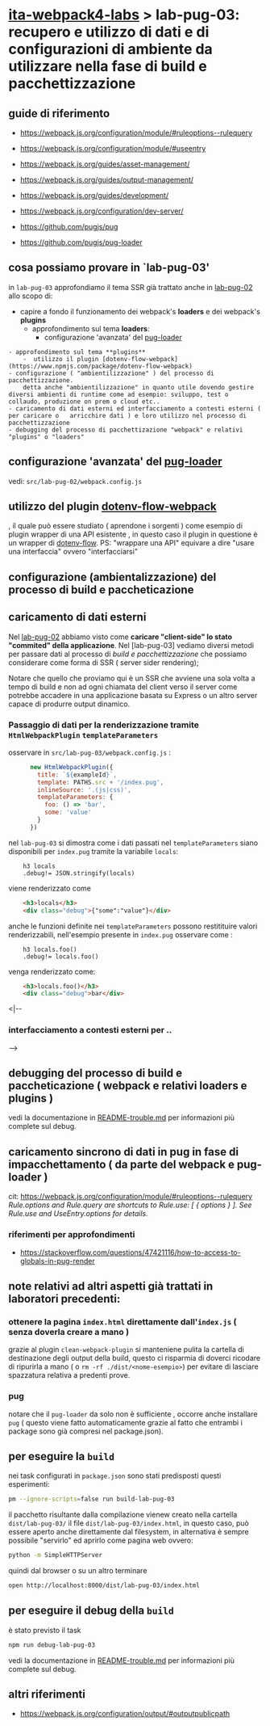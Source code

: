 <!-- 
vedere anche: 
- src/lab-83-pug/README-pug-notes.md
- src/lab-83-pug/README-wds-issue.md
TBD: https://developer.github.com/v3/ + Safari 20200206-tornaci ( 11 pannello)
-->
# [ita-webpack4-labs](https://github.com/rondinif/ita-webpack4-labs) > **lab-pug-03**:  recupero e utilizzo di dati e di configurazioni di ambiente da utilizzare nella fase di build e pacchettizzazione


## guide di riferimento 
- https://webpack.js.org/configuration/module/#ruleoptions--rulequery
- https://webpack.js.org/configuration/module/#useentry

- https://webpack.js.org/guides/asset-management/
- https://webpack.js.org/guides/output-management/
- https://webpack.js.org/guides/development/
- https://webpack.js.org/configuration/dev-server/
- https://github.com/pugjs/pug
- https://github.com/pugjs/pug-loader

## cosa possiamo provare in `lab-pug-03'
in `lab-pug-03` approfondiamo il tema SSR già trattato anche in [lab-pug-02](https://github.com/rondinif/ita-webpack4-labs/tree/master/src/lab-pug-02) allo scopo di: 
- capire a fondo il funzionamento dei webpack's **loaders** e dei webpack's **plugins**
    - approfondimento sul tema **loaders**: 
        - configurazione 'avanzata' del [pug-loader]()
<!-- TBD   - implentazione di un plugin di esempio ( quasi banale ) per il `pug-loader` -->
    - approfondimento sul tema **plugins** 
        -  utilizzo il plugin [dotenv-flow-webpack](https://www.npmjs.com/package/dotenv-flow-webpack)
    - configurazione ( "ambientilizzazione" ) del processo di pacchettizzazione.
        detta anche "ambientilizzazione" in quanto utile dovendo gestire diversi ambienti di runtime come ad esempio: sviluppo, test o collaudo, produzione on prem o cloud etc..
    - caricamento di dati esterni ed interfacciamento a contesti esterni ( per caricare o   arricchire dati ) e loro utilizzo nel processo di pacchettizzazione
    - debugging del processo di pacchettizazione "webpack" e relativi "plugins" o "loaders" 

## configurazione 'avanzata' del [pug-loader]()
vedi: `src/lab-pug-02/webpack.config.js`


<!-- TBD ## implentazione di un plugin di esempio per il pug-loader -->

## utilizzo del plugin [dotenv-flow-webpack](https://www.npmjs.com/package/dotenv-flow-webpack)
, il quale può essere studiato ( aprendone i sorgenti ) come esempio di plugin wrapper di una API esistente , in questo caso il plugin in questione è un wrapper di [dotenv-flow](https://github.com/kerimdzhanov/dotenv-flow#api-reference). PS: "wrappare una API" equivare a dire "usare una interfaccia" ovvero "interfacciarsi"

## configurazione (ambientalizzazione) del processo di build e  paccheticazione

## caricamento di dati esterni
Nel [lab-pug-02](https://github.com/rondinif/ita-webpack4-labs/tree/master/src/lab-pug-02) abbiamo visto come **caricare "client-side" lo stato "commited" della applicazione**.
Nel [lab-pug-03] vediamo diversi metodi per passare dati al processo di *build e pacchettizzazione* che possiamo considerare come forma di SSR ( server sider rendering); 

Notare che quello che proviamo qui è un SSR che avviene una sola volta a tempo di build e non ad ogni chiamata del client verso il server come potrebbe accadere in una applicazione basata su Express o un altro server capace di produrre output dinamico.

### Passaggio di dati per la renderizzazione tramite `HtmlWebpackPlugin` `templateParameters`

osservare in `src/lab-pug-03/webpack.config.js` : 
``` js
      new HtmlWebpackPlugin({
        title: `${exampleId}`,
        template: PATHS.src + '/index.pug',
        inlineSource: '.(js|css)',
        templateParameters: {
          foo: () => 'bar',
          some: 'value'
        }
      })
```
nel `lab-pug-03` si dimostra come i dati passati nel `templateParameters` 
siano disponibili per `index.pug` tramite la variabile `locals`:
``` jade
    h3 locals
    .debug!= JSON.stringify(locals)
```
viene renderizzato come 
``` html
    <h3>locals</h3>
    <div class="debug">{"some":"value"}</div>
```
anche le funzioni definite nei `templateParameters` possono restitituire valori renderizzabili, 
nell'esempio presente in `index.pug` osservare come :
``` jade
    h3 locals.foo()
    .debug!= locals.foo() 
```
venga renderizzato come: 
``` html
    <h3>locals.foo()</h3>
    <div class="debug">bar</div>
```

<|-- 
### interfacciamento a contesti esterni per ..
-->
## debugging del processo di build e paccheticazione ( webpack e relativi loaders e plugins )
vedi la documentazione in [README-trouble.md](../README-trouble.md) per informazioni più complete sul debug.

## caricamento sincrono di dati in pug in fase di impacchettamento ( da parte del webpack e pug-loader )
cit: https://webpack.js.org/configuration/module/#ruleoptions--rulequery
<cite>
Rule.options and Rule.query are shortcuts to Rule.use: [ { options } ]. See Rule.use and UseEntry.options for details.
</cite>

### riferimenti per approfondimenti
- https://stackoverflow.com/questions/47421116/how-to-access-to-globals-in-pug-render

## note relativi ad altri aspetti già trattati in laboratori precedenti:
### ottenere la pagina `index.html` direttamente dall'`index.js` ( senza doverla creare a mano )
grazie al plugin `clean-webpack-plugin` si manteniene pulita la cartella di destinazione degli output della build, questo ci risparmia di doverci ricodare di ripurirla a mano ( o `rm -rf ./dist/<nome-esempio>`) per evitare di lasciare spazzatura relativa a predenti prove. 

### pug 
notare che il `pug-loader` da solo non è sufficiente , occorre anche installare `pug` ( questo viene fatto automaticamente grazie al fatto che entrambi i package sono già compresi nel package.json).

## per eseguire la `build`
nei task configurati in `package.json` sono stati predisposti questi esperimenti:
``` bash
pm --ignore-scripts=false run build-lab-pug-03
```

il pacchetto risultante dalla compilazione vienew creato nella cartella `dist/lab-pug-03/`
il file `dist/lab-pug-03/index.html`, in questo caso,  può essere aperto anche direttamente dal filesystem,
in alternativa è sempre possibile "servirlo" ed aprirlo come pagina web  ovvero:  
``` bash
python -m SimpleHTTPServer 
```
quindi dal browser o su un altro terminare
``` bash
open http://localhost:8000/dist/lab-pug-03/index.html
```
## per eseguire il debug della  `build`
è stato previsto il task 
``` bash
npm run debug-lab-pug-03
```
vedi la documentazione in [README-trouble.md](../README-trouble.md) per informazioni più complete sul debug.

## altri riferimenti 
- https://webpack.js.org/configuration/output/#outputpublicpath

